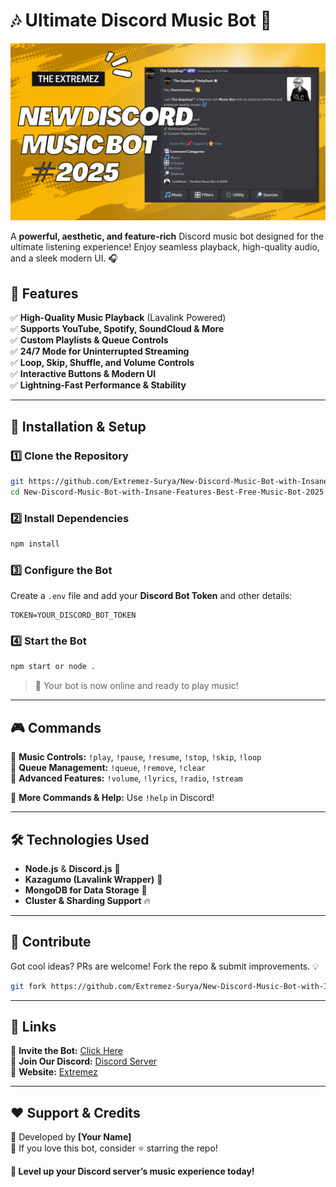 # 🎶 Ultimate Discord Music Bot 🚀

![Music Bot Banner](video.png)

A **powerful, aesthetic, and feature-rich** Discord music bot designed for the ultimate listening experience! Enjoy seamless playback, high-quality audio, and a sleek modern UI. 🎧

## 🌟 Features
✅ **High-Quality Music Playback** (Lavalink Powered)  
✅ **Supports YouTube, Spotify, SoundCloud & More**  
✅ **Custom Playlists & Queue Controls**  
✅ **24/7 Mode for Uninterrupted Streaming**  
✅ **Loop, Skip, Shuffle, and Volume Controls**  
✅ **Interactive Buttons & Modern UI**  
✅ **Lightning-Fast Performance & Stability**  

---

## 🚀 Installation & Setup

### 1️⃣ Clone the Repository
```bash
git https://github.com/Extremez-Surya/New-Discord-Music-Bot-with-Insane-Features-Best-Free-Music-Bot-2025.git
cd New-Discord-Music-Bot-with-Insane-Features-Best-Free-Music-Bot-2025
```

### 2️⃣ Install Dependencies
```bash
npm install
```

### 3️⃣ Configure the Bot
Create a `.env` file and add your **Discord Bot Token** and other details:
```env
TOKEN=YOUR_DISCORD_BOT_TOKEN
```

### 4️⃣ Start the Bot
```bash
npm start or node .
```
> 🎉 Your bot is now online and ready to play music!

---

## 🎮 Commands
📌 **Music Controls:** `!play`, `!pause`, `!resume`, `!stop`, `!skip`, `!loop`  
📌 **Queue Management:** `!queue`, `!remove`, `!clear`  
📌 **Advanced Features:** `!volume`, `!lyrics`, `!radio`, `!stream`  

🔗 **More Commands & Help:** Use `!help` in Discord! 

---

## 🛠 Technologies Used
- **Node.js** & **Discord.js** 📜
- **Kazagumo (Lavalink Wrapper)** 🎵
- **MongoDB for Data Storage** 📁
- **Cluster & Sharding Support** 🔥

---

## 🤝 Contribute
Got cool ideas? PRs are welcome! Fork the repo & submit improvements. 💡

```bash
git fork https://github.com/Extremez-Surya/New-Discord-Music-Bot-with-Insane-Features-Best-Free-Music-Bot-2025.git
```

---

## 📌 Links
🔹 **Invite the Bot:** [Click Here](https://discord.gg/cGJ4r9Ye4q)  
🔹 **Join Our Discord:** [Discord Server](https://discord.gg/cGJ4r9Ye4q)  
🔹 **Website:** [Extremez](https://extremez.vercel.app)  

---

## ❤️ Support & Credits
💙 Developed by **[Your Name]**  
📌 If you love this bot, consider ⭐ starring the repo!

**🚀 Level up your Discord server’s music experience today!**
